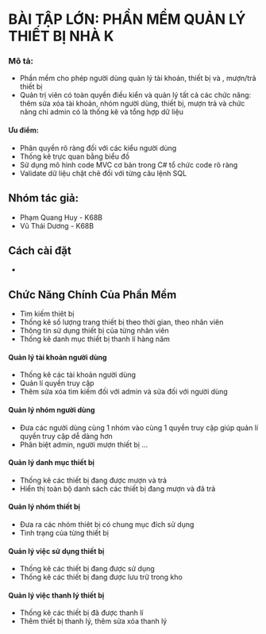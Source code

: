 # BÀI TẬP LỚN: PHẦN MỀM QUẢN LÝ THIẾT BỊ NHÀ K

### Mô tả:

- Phần mềm cho phép người dùng quản lý tài khoản, thiết bị và , mượn/trả thiết bị
- Quản trị viên có toàn quyền điều kiển và quản lý tất cả các chức năng: thêm sửa xóa tài khoản, nhóm người dùng, thiết bị, mượn trả và chức năng chỉ admin có là thống kê và tổng hợp dữ liệu

#### Ưu điểm:

- Phân quyền rõ ràng đối với các kiểu người dùng
- Thống kê trực quan bằng biểu đồ
- Sử dụng mô hình code MVC cơ bản trong C# tổ chức code rõ ràng
- Validate dữ liệu chặt chẽ đối với từng câu lệnh SQL

## Nhóm tác giả:

- Phạm Quang Huy - K68B <backend developer>
- Vũ Thái Dương - K68B <frontend developer>

## Cách cài đặt

- 

## Chức Năng Chính Của Phần Mềm

- Tìm kiếm thiêt bị
- Thống kê số lượng trang thiết bị theo thời gian, theo nhân viên
- Thông tin sử dụng thiết bị của từng nhân viên
- Thống kê danh mục thiết bị thanh lí hàng năm

#### Quản lý tài khoản người dùng

- Thống kê các tài khoản người dùng
- Quản lí quyền truy cập
- Thêm sửa xóa tìm kiếm đối với admin và sửa đối với người dùng

#### Quản lý nhóm người dùng

- Đưa các người dùng cùng 1 nhóm vào cùng 1 quyền truy cập giúp quản lí quyền truy cập dễ dàng hơn
- Phân biệt admin, người mượn thiết bị ...

#### Quản lý danh mục thiết bị

- Thống kê các thiết bị đang được mượn và trả
- Hiển thị toàn bộ danh sách các thiết bị đang mượn và đã trả

#### Quản lý nhóm thiết bị

- Đưa ra các nhóm thiêt bị có chung mục đích sử dụng
- Tình trạng của từng thiết bị

#### Quản lý việc sử dụng thiết bị

- Thống kê các thiết bị đang được sử dụng
- Thống kê các thiết bị đang được lưu trữ trong kho

#### Quản lý việc thanh lý thiết bị

- Thống kê các thiết bị đã được thanh lí
- Thêm thiết bị thanh lý, thêm sửa xóa thanh lý
